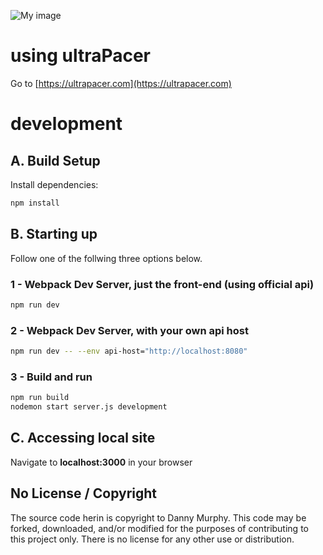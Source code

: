 ![My image](https://ultrapacer.com/public/favicon-96x96.png)

# using ultraPacer
Go to [https://ultrapacer.com](https://ultrapacer.com)

# development

## A. Build Setup
Install dependencies:
``` bash
npm install
```

## B. Starting up
Follow one of the follwing three options below.

### 1 - Webpack Dev Server, just the front-end (using official api)
``` bash
npm run dev
```

###  2 - Webpack Dev Server, with your own api host
``` bash
npm run dev -- --env api-host="http://localhost:8080"
```

### 3 - Build and run
``` bash
npm run build
nodemon start server.js development
```

## C. Accessing local site
Navigate to **localhost:3000** in your browser

## No License / Copyright
The source code herin is copyright to Danny Murphy.
This code may be forked, downloaded, and/or modified for the purposes of
contributing to this project only. There is no license for any other use or
distribution.
